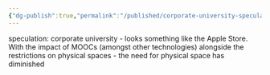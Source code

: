 ```yaml
---
{"dg-publish":true,"permalink":"/published/corporate-university-speculation/","dgPassFrontmatter":true,"noteIcon":""}
---
```


speculation: corporate university - looks something like the Apple Store. With the impact of MOOCs (amongst other technologies) alongside the restrictions on physical spaces - the need for physical space has diminished